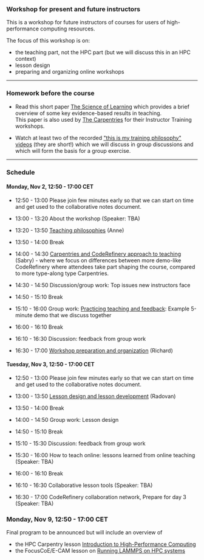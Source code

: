 

### Workshop for present and future instructors

This is a workshop for future instructors of courses for users
of high-performance computing resources.

The focus of this workshop is on:
- the teaching part, not the HPC part (but we will discuss this in an HPC context)
- lesson design
- preparing and organizing online workshops

---

### Homework before the course

- Read this short paper 
  [The Science of Learning](https://carpentries.github.io/instructor-training/files/papers/science-of-learning-2015.pdf) 
  which provides a brief overview of some key evidence-based results in teaching.  
  This paper is also used by [The Carpentries](https://carpentries.org/) for their Instructor Training workshops.

- Watch at least two of the recorded
  ["this is my training philosophy" videos](https://www.youtube.com/playlist?list=PLpLblYHCzJAAHF89P-GCjEXWC8CF-7nhX)
  (they are short!)
  which we will
  discuss in group discussions and which will form the basis for a group
  exercise.

---

### Schedule

#### Monday, Nov 2, 12:50 - 17:00 CET

- 12:50 - 13:00
  Please join few minutes early so that we can start on time and get used to
  the collaborative notes document.

- 13:00 - 13:20
  About the workshop
  (Speaker: TBA)

- 13:20 - 13:50
  [Teaching philosophies](https://coderefinery.github.io/instructor-training/02-teaching-philosophies/)
  (Anne)

- 13:50 - 14:00
  Break

- 14:00 - 14:30
  [Carpentries and CodeRefinery approach to teaching](https://coderefinery.github.io/instructor-training/03-teaching-style/)
  (Sabry) - where we focus on differences between more demo-like CodeRefinery where
  attendees take part shaping the course, compared to more type-along type Carpentries.

- 14:30 - 14:50
  Discussion/group work:
  Top issues new instructors face

- 14:50 - 15:10
  Break

- 15:10 - 16:00
  Group work:
  [Practicing teaching and feedback](https://coderefinery.github.io/instructor-training/06-teaching/):
  Example 5-minute demo that we discuss together

- 16:00 - 16:10
  Break

- 16:10 - 16:30
  Discussion: feedback from group work

- 16:30 - 17:00
  [Workshop preparation and organization](https://coderefinery.github.io/instructor-training/04-running-workshops/)
  (Richard)


#### Tuesday, Nov 3, 12:50 - 17:00 CET

- 12:50 - 13:00
  Please join few minutes early so that we can start on time and get used to
  the collaborative notes document.

- 13:00 - 13:50
  [Lesson design and lesson development](https://coderefinery.github.io/instructor-training/05-lesson-design/)
  (Radovan)

- 13:50 - 14:00
  Break

- 14:00 - 14:50
  Group work:
  Lesson design

- 14:50 - 15:10
  Break

- 15:10 - 15:30
  Discussion: feedback from group work

- 15:30 - 16:00
  How to teach online: lessons learned from online teaching
  (Speaker: TBA)

- 16:00 - 16:10
  Break

- 16:10 - 16:30
  Collaborative lesson tools
  (Speaker: TBA)

- 16:30 - 17:00
  CodeRefinery collaboration network,
  Prepare for day 3
  (Speaker: TBA)


### Monday, Nov 9, 12:50 - 17:00 CET

Final program to be announced but will include an overview of
- the HPC Carpentry lesson [Introduction to High-Performance Computing](https://hpc-carpentry.github.io/hpc-intro/)
- the FocusCoE/E-CAM lesson on [Running LAMMPS on HPC systems](https://fzj-jsc.github.io/tuning_lammps/)
